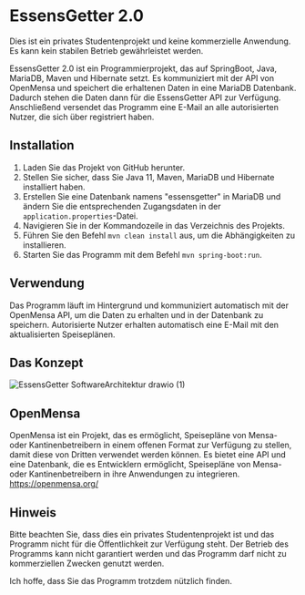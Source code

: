 # EssensGetter 2.0

Dies ist ein privates Studentenprojekt und keine kommerzielle Anwendung. Es kann kein stabilen Betrieb gewährleistet werden.

EssensGetter 2.0 ist ein Programmierprojekt, das auf SpringBoot, Java, MariaDB, Maven und Hibernate setzt. Es kommuniziert mit der API von OpenMensa und speichert die erhaltenen Daten in eine MariaDB Datenbank. Dadurch stehen die Daten dann für die EssensGetter API zur Verfügung. Anschließend versendet das Programm eine E-Mail an alle autorisierten Nutzer, die sich über <EGR> registriert haben.

## Installation

1. Laden Sie das Projekt von GitHub herunter.
2. Stellen Sie sicher, dass Sie Java 11, Maven, MariaDB und Hibernate installiert haben.
3. Erstellen Sie eine Datenbank namens "essensgetter" in MariaDB und ändern Sie die entsprechenden Zugangsdaten in der `application.properties`-Datei.
4. Navigieren Sie in der Kommandozeile in das Verzeichnis des Projekts.
5. Führen Sie den Befehl `mvn clean install` aus, um die Abhängigkeiten zu installieren.
6. Starten Sie das Programm mit dem Befehl `mvn spring-boot:run`.

## Verwendung

Das Programm läuft im Hintergrund und kommuniziert automatisch mit der OpenMensa API, um die Daten zu erhalten und in der Datenbank zu speichern. Autorisierte Nutzer erhalten automatisch eine E-Mail mit den aktualisierten Speiseplänen.

## Das Konzept
![EssensGetter SoftwareArchitektur drawio (1)](https://user-images.githubusercontent.com/76694468/212769942-63c4dd74-2664-4111-9736-429c27f669c5.png)


## OpenMensa
OpenMensa ist ein Projekt, das es ermöglicht, Speisepläne von Mensa- oder Kantinenbetreibern in einem offenen Format zur Verfügung zu stellen, damit diese von Dritten verwendet werden können. Es bietet eine API und eine Datenbank, die es Entwicklern ermöglicht, Speisepläne von Mensa- oder Kantinenbetreibern in ihre Anwendungen zu integrieren. https://openmensa.org/

## Hinweis

Bitte beachten Sie, dass dies ein privates Studentenprojekt ist und das Programm nicht für die Öffentlichkeit zur Verfügung steht. Der Betrieb des Programms kann nicht garantiert werden und das Programm darf nicht zu kommerziellen Zwecken genutzt werden.

Ich hoffe, dass Sie das Programm trotzdem nützlich finden.
